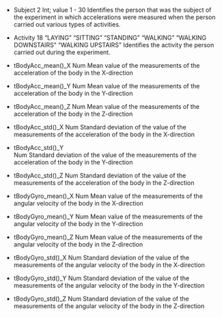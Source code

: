 
* Subject	2
  Int; value 1 - 30
  Identifies the person that was the subject of the experiment in which accelerations were measured when the person carried out various types of activities.

* Activity	18
  “LAYING”
  “SITTING”
  “STANDING”
  “WALKING”
  “WALKING DOWNSTAIRS”
  “WALKING UPSTAIRS”
  Identifies the activity the person carried out during the experiment. 

* tBodyAcc_mean()_X	
  Num
  Mean value of the measurements of the acceleration of the body in the X-direction

* tBodyAcc_mean()_Y
  Num
  Mean value of the measurements of the acceleration of the body in the Y-direction

* tBodyAcc_mean()_Z
  Num
  Mean value of the measurements of the acceleration of the body in the Z-direction

* tBodyAcc_std()_X
  Num
  Standard deviation of the value of the measurements of the acceleration of the body             in the X-direction

* tBodyAcc_std()_Y  
  Num
  Standard deviation of the value of the measurements of the acceleration of the body in the Y-direction

* tBodyAcc_std()_Z
  Num
  Standard deviation of the value of the measurements of the acceleration of the body in the Z-direction

* tBodyGyro_mean()_X
  Num
  Mean value of the measurements of the angular velocity of the body in the X-direction

* tBodyGyro_mean()_Y
  Num
  Mean value of the measurements of the angular velocity of the body in the Y-direction

* tBodyGyro_mean()_Z
  Num
  Mean value of the measurements of the angular velocity of the body in the Z-direction

* tBodyGyro_std()_X
  Num
  Standard deviation of the value of the measurements of the angular velocity of the body in the X-direction

* tBodyGyro_std()_Y
  Num
  Standard deviation of the value of the measurements of the angular velocity of the body in the Y-direction

* tBodyGyro_std()_Z
  Num
  Standard deviation of the value of the measurements of the angular velocity of the body in the Z-direction
